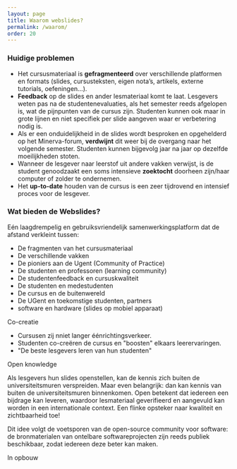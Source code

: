 ```yaml
---
layout: page
title: Waarom webslides?
permalink: /waarom/
order: 20
---
```


### Huidige problemen
* Het cursusmateriaal is **gefragmenteerd** over verschillende platformen en formats (slides, cursusteksten, eigen nota’s, artikels, externe tutorials, oefeningen…). 
* **Feedback** op de slides en ander lesmateriaal komt te laat. Lesgevers weten pas na de studentenevaluaties, als het semester reeds afgelopen is, wat de pijnpunten van de cursus zijn. Studenten kunnen ook maar in grote lijnen en niet specifiek per slide aangeven waar er verbetering nodig is.  
* Als er een onduidelijkheid in de slides wordt besproken en opgehelderd op het Minerva-forum, **verdwijnt** dit weer bij de overgang naar het volgende semester. Studenten kunnen bijgevolg jaar na jaar op dezelfde moeilijkheden stoten.
* Wanneer de lesgever naar leerstof uit andere vakken verwijst, is de student genoodzaakt een soms intensieve **zoektocht** doorheen zijn/haar computer of zolder te ondernemen.
* Het **up-to-date** houden van de cursus is een zeer tijdrovend en intensief proces voor de lesgever. 



### Wat bieden de Webslides?


Eén laagdrempelig en gebruiksvriendelijk samenwerkingsplatform dat de afstand verkleint tussen:
* De fragmenten van het cursusmateriaal
* De verschillende vakken
* De pioniers aan de Ugent (Community of Practice)
* De studenten en professoren (learning community)
* De studentenfeedback en cursuskwaliteit
* De studenten en medestudenten 
* De cursus en de buitenwereld
* De UGent en toekomstige studenten, partners
* software en hardware (slides op mobiel apparaat)



Co-creatie

* Cursusen zij nniet langer éénrichtingsverkeer.
* Studenten co-creëren de cursus en "boosten" elkaars leerervaringen.
* "De beste lesgevers leren van hun studenten"

Open knowledge


Als lesgevers hun slides openstellen, kan de kennis zich buiten de universiteitsmuren verspreiden. Maar even belangrijk: dan kan kennis van buiten de universiteitsmuren binnenkomen. Open betekent dat iedereen een bijdrage kan leveren, waardoor lesmateriaal geverifieerd en aangevuld kan worden in een internationale context. Een flinke opsteker naar kwaliteit en zichtbaarheid toe!

Dit idee volgt de voetsporen van de open-source community voor software: de bronmaterialen van ontelbare softwareprojecten zijn reeds publiek beschikbaar, zodat iedereen deze beter kan maken.

In opbouw
